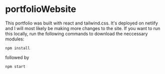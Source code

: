 # portfolioWebsite
This portfolio was built with react and tailwind.css. It's deployed on netlify and I will most likely be making more changes to the site.
If you want to run this locally, run the following commands to download the neccessary modules:

```
npm install
```

followed by

```
npm start
```
